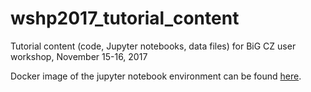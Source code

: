 # wshp2017_tutorial_content
Tutorial content (code, Jupyter notebooks, data files) for BiG CZ user workshop, November 15-16, 2017

Docker image of the jupyter notebook environment can be found
[here](https://hub.docker.com/r/odm2/bigczworkshop/).
